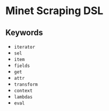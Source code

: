 # Minet Scraping DSL

## Keywords

* `iterator`
* `sel`
* `item`
* `fields`
* `get`
* `attr`
* `transform`
* `context`
* `lambdas`
* `eval`
